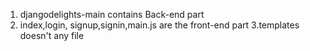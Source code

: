 1. djangodelights-main contains Back-end part
3. index,login, signup,signin,main.js are the front-end part 
3.templates doesn't any file 
